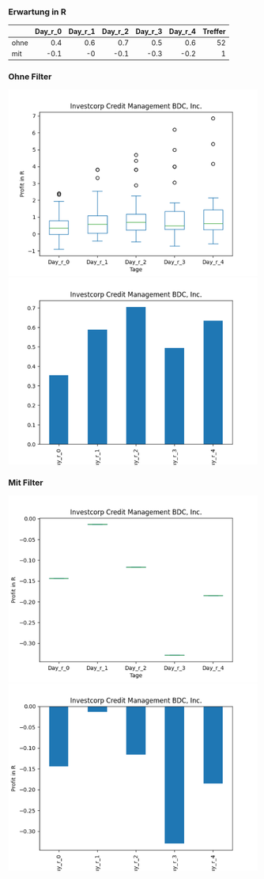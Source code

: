 ### Erwartung in R
|      |   Day_r_0 |   Day_r_1 |   Day_r_2 |   Day_r_3 |   Day_r_4 |   Treffer |
|:-----|----------:|----------:|----------:|----------:|----------:|----------:|
| ohne |       0.4 |       0.6 |       0.7 |       0.5 |       0.6 |        52 |
| mit  |      -0.1 |      -0   |      -0.1 |      -0.3 |      -0.2 |         1 |

### Ohne Filter
![image info](./data/ICMB_box_all.png)
![image info](./data/ICMB_median_all.png)

### Mit Filter
![image info](./data/ICMB_box_filtered.png)
![image info](./data/ICMB_median_filtered.png)